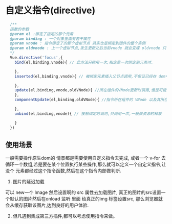 # 自定义指令(directive)

```js
  /**
  函数的参数
  @param el :绑定了指定的那个元素
  @param binding : 一个对象里面有若干属性
  @param vnode : 指令绑定了的那个虚拟节点 其实也是绑定到组件的整个实例
  @param oldvnode : 上一个虚拟节点,发生更新之后当前vnode 就会变成 oldvnode 只有 update 和 conponentUpdated 函数具有这个参数。
  */
  Vue.directive('focus',{
    bind(el,binding,vnode){ // 此方法只掉用一次,指定第一次绑定到元素时.

    },
    inserted(el,binding,vnode){ // 被绑定元素插入父节点调用,不保证已经在 dom中

    },
    update(el,binding,vnode,oldVNode){ //所在组件的VNode更新时调用,但是可能发生在其子VNode 更新之前。指令的值可能发生改变,也可能没有,但是你可以通过比较更新前后的值来忽略不必要的模板更新 (详细的钩子函数参数见下)。
    },
    componentUpdate(el,binding,oldVNode){ //指令所在组件的 VNode 以及其所在的私有子 Vnode 更新后调用;

    },
    unbind(el,binding,vnode){ // 接触绑定时调用,只调用一次,一般做资源的释放

    }
  })
```

## 使用场景

  一般需要操作原生dom的 情景都是需要使用自定义指令去完成, 或者一个 v-for 去循环一个数组,若是要在某个位置执行某些操作,那么就可以定义一个自定义指令,让没个 元素都经过这个指令函数,然后在这个指令内部做判断.

1. 图片的延迟加载

  可以 new一个 Image 然后设置啊的 src 属性去加载图片, 真正的图片的src设置一个默认的图片然后在onload 监听 里面 给真正的img 标签设置src, 那么浏览器就会从缓存获取该图片,达到良好的用户体验.
  
2. 但凡遇到集成第三方插件,都可以考虑使用指令来做。